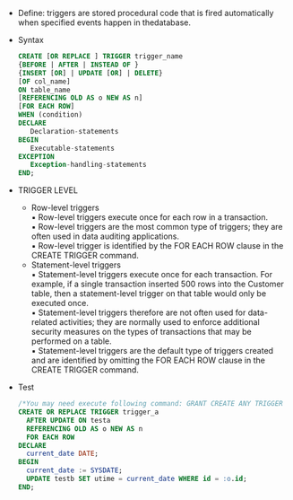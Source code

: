 * Define: triggers are stored procedural code that is fired automatically when specified events happen in thedatabase.

* Syntax
  ```sql
  CREATE [OR REPLACE ] TRIGGER trigger_name  
  {BEFORE | AFTER | INSTEAD OF }  
  {INSERT [OR] | UPDATE [OR] | DELETE}  
  [OF col_name]  
  ON table_name  
  [REFERENCING OLD AS o NEW AS n]  
  [FOR EACH ROW]  
  WHEN (condition) 
  DECLARE 
     Declaration-statements    
  BEGIN  
     Executable-statements 
  EXCEPTION 
     Exception-handling-statements 
  END; 
  ```

* TRIGGER LEVEL
  * Row-level triggers  
    ▪ Row-level triggers execute once for each row in a transaction.  
    ▪ Row-level triggers are the most common type of triggers; they are often used in data auditing applications.  
    ▪ Row-level trigger is identified by the FOR EACH ROW clause in the CREATE TRIGGER command.  
  * Statement-level triggers  
    ▪ Statement-level triggers execute once for each transaction. For example, if a single transaction inserted 500 rows into the Customer table, then a statement-level trigger on that table would only be executed once.  
    ▪ Statement-level triggers therefore are not often used for data-related activities; they are normally used to enforce additional security measures on the types of transactions that may be performed on a table.  
    ▪ Statement-level triggers are the default type of triggers created and are identified by omitting the FOR EACH ROW clause in the CREATE TRIGGER command.  

* Test
  ```sql
  /*You may need execute following command: GRANT CREATE ANY TRIGGER TO test;*/
  CREATE OR REPLACE TRIGGER trigger_a
    AFTER UPDATE ON testa
    REFERENCING OLD AS o NEW AS n
    FOR EACH ROW
  DECLARE
    current_date DATE;
  BEGIN
    current_date := SYSDATE;
    UPDATE testb SET utime = current_date WHERE id = :o.id;
  END;
  ```